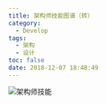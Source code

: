 ```yaml
---
title: 架构师技能图谱（转）
category:
  - Develop
tags:
  - 架构
  - 设计
toc: false
date: 2018-12-07 18:48:49
---
```


![架构师技能](http://qiniu.springfavor.cn/img/20181207182925.png)
